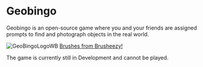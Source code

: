 # Geobingo
Geobingo is an open-source game where you and your friends are assigned prompts to find and photograph objects in the real world.

![GeoBingoLogoWB](https://github.com/spj2401Dev/GeoBingo/assets/67110757/0eaa7ef9-b24a-423d-84e2-2cf84628e70a)
[Brushes from Brusheezy!](https://www.brusheezy.com)

The game is currently still in Development and cannot be played.
